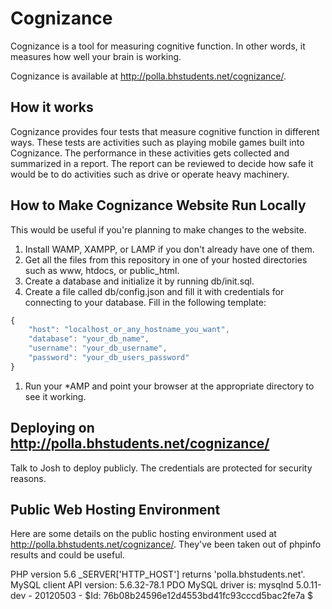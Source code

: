 # Cognizance

Cognizance is a tool for measuring cognitive function. In other words, it measures how well your brain is working.

Cognizance is available at http://polla.bhstudents.net/cognizance/.

## How it works

Cognizance provides four tests that measure cognitive function in different ways.  These tests are activities such as playing mobile games built into Cognizance.  The performance in these activities gets collected and summarized in a report.  The report can be reviewed to decide how safe it would be to do activities such as drive or operate heavy machinery.

## How to Make Cognizance Website Run Locally

This would be useful if you're planning to make changes to the website.

1. Install WAMP, XAMPP, or LAMP if you don't already have one of them.
1. Get all the files from this repository in one of your hosted directories such as www, htdocs, or public_html.
1. Create a database and initialize it by running db/init.sql.
1. Create a file called db/config.json and fill it with credentials for connecting to your database.  Fill in the following template:
```javascript
{
	"host": "localhost_or_any_hostname_you_want",
	"database": "your_db_name",
	"username": "your_db_username",
	"password": "your_db_users_password"
}
```
1. Run your *AMP and point your browser at the appropriate directory to see it working.

## Deploying on http://polla.bhstudents.net/cognizance/

Talk to Josh to deploy publicly.  The credentials are protected for security reasons.

## Public Web Hosting Environment

Here are some details on the public hosting environment used at http://polla.bhstudents.net/cognizance/.  They've been taken out of phpinfo results and could be useful.

PHP version 5.6
_SERVER['HTTP_HOST'] returns 'polla.bhstudents.net'.
MySQL client API version: 5.6.32-78.1
PDO MySQL driver is: mysqlnd 5.0.11-dev - 20120503 - $Id: 76b08b24596e12d4553bd41fc93cccd5bac2fe7a $
